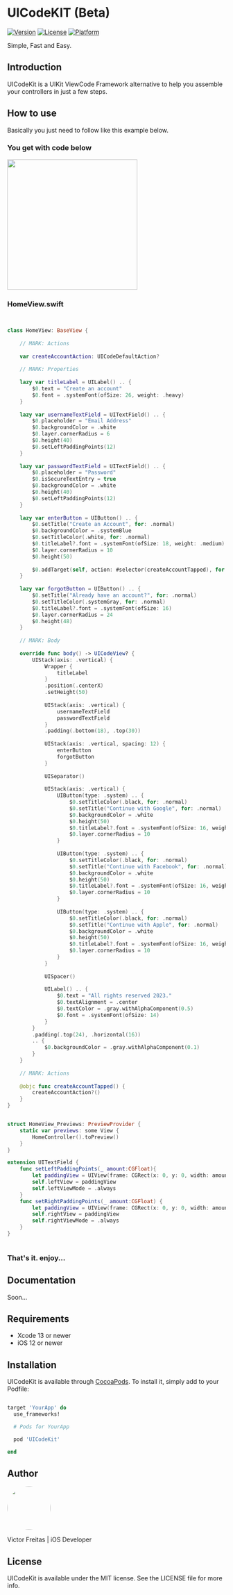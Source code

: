 # UICodeKIT (Beta)

[![Version](https://img.shields.io/cocoapods/v/UICodeKit.svg?style=flat)](https://cocoapods.org/pods/UICodeKit)
[![License](https://img.shields.io/cocoapods/l/UICodeKit.svg?style=flat)](https://cocoapods.org/pods/UICodeKit)
[![Platform](https://img.shields.io/cocoapods/p/UICodeKit.svg?style=flat)](https://cocoapods.org/pods/UICodeKit)

Simple, Fast and Easy.

## Introduction

UICodeKit is a UIKit ViewCode Framework alternative to help you assemble your controllers in just a few steps.

## How to use

Basically you just need to follow like this example below.

### You get with code below

<img src="https://github.com/vafreitas/UICodeKit/blob/master/Images/create.png" width="300px"/>

### HomeView.swift

```swift


class HomeView: BaseView {
    
    // MARK: Actions
    
    var createAccountAction: UICodeDefaultAction?
    
    // MARK: Properties
    
    lazy var titleLabel = UILabel() .. {
        $0.text = "Create an account"
        $0.font = .systemFont(ofSize: 26, weight: .heavy)
    }
    
    lazy var usernameTextField = UITextField() .. {
        $0.placeholder = "Email Address"
        $0.backgroundColor = .white
        $0.layer.cornerRadius = 6
        $0.height(40)
        $0.setLeftPaddingPoints(12)
    }
    
    lazy var passwordTextField = UITextField() .. {
        $0.placeholder = "Password"
        $0.isSecureTextEntry = true
        $0.backgroundColor = .white
        $0.height(40)
        $0.setLeftPaddingPoints(12)
    }
    
    lazy var enterButton = UIButton() .. {
        $0.setTitle("Create an Account", for: .normal)
        $0.backgroundColor = .systemBlue
        $0.setTitleColor(.white, for: .normal)
        $0.titleLabel?.font = .systemFont(ofSize: 18, weight: .medium)
        $0.layer.cornerRadius = 10
        $0.height(50)
        
        $0.addTarget(self, action: #selector(createAccountTapped), for: .touchUpInside)
    }
    
    lazy var forgotButton = UIButton() .. {
        $0.setTitle("Already have an account?", for: .normal)
        $0.setTitleColor(.systemGray, for: .normal)
        $0.titleLabel?.font = .systemFont(ofSize: 16)
        $0.layer.cornerRadius = 24
        $0.height(48)
    }
    
    // MARK: Body
    
    override func body() -> UICodeView? {
        UIStack(axis: .vertical) {
            Wrapper {
                titleLabel
            }
            .position(.centerX)
            .setHeight(50)
            
            UIStack(axis: .vertical) {
                usernameTextField
                passwordTextField
            }
            .padding(.bottom(18), .top(30))
            
            UIStack(axis: .vertical, spacing: 12) {
                enterButton
                forgotButton
            }
            
            UISeparator()
            
            UIStack(axis: .vertical) {
                UIButton(type: .system) .. {
                    $0.setTitleColor(.black, for: .normal)
                    $0.setTitle("Continue with Google", for: .normal)
                    $0.backgroundColor = .white
                    $0.height(50)
                    $0.titleLabel?.font = .systemFont(ofSize: 16, weight: .medium)
                    $0.layer.cornerRadius = 10
                }
                
                UIButton(type: .system) .. {
                    $0.setTitleColor(.black, for: .normal)
                    $0.setTitle("Continue with Facebook", for: .normal)
                    $0.backgroundColor = .white
                    $0.height(50)
                    $0.titleLabel?.font = .systemFont(ofSize: 16, weight: .medium)
                    $0.layer.cornerRadius = 10
                }
                
                UIButton(type: .system) .. {
                    $0.setTitleColor(.black, for: .normal)
                    $0.setTitle("Continue with Apple", for: .normal)
                    $0.backgroundColor = .white
                    $0.height(50)
                    $0.titleLabel?.font = .systemFont(ofSize: 16, weight: .medium)
                    $0.layer.cornerRadius = 10
                }
            }
            
            UISpacer()
            
            UILabel() .. {
                $0.text = "All rights reserved 2023."
                $0.textAlignment = .center
                $0.textColor = .gray.withAlphaComponent(0.5)
                $0.font = .systemFont(ofSize: 14)
            }
        }
        .padding(.top(24), .horizontal(16))
        .. {
            $0.backgroundColor = .gray.withAlphaComponent(0.1)
        }
    }
    
    // MARK: Actions
    
    @objc func createAccountTapped() {
        createAccountAction?()
    }
}


struct HomeView_Previews: PreviewProvider {
    static var previews: some View {
        HomeController().toPreview()
    }
}

extension UITextField {
    func setLeftPaddingPoints(_ amount:CGFloat){
        let paddingView = UIView(frame: CGRect(x: 0, y: 0, width: amount, height: self.frame.size.height))
        self.leftView = paddingView
        self.leftViewMode = .always
    }
    func setRightPaddingPoints(_ amount:CGFloat) {
        let paddingView = UIView(frame: CGRect(x: 0, y: 0, width: amount, height: self.frame.size.height))
        self.rightView = paddingView
        self.rightViewMode = .always
    }
}
    
```

### That's it. enjoy...

## Documentation

Soon...

## Requirements

- Xcode 13 or newer
- iOS 12 or newer

## Installation

UICodeKit is available through [CocoaPods](https://cocoapods.org). To install
it, simply add to your Podfile:

```ruby

target 'YourApp' do
  use_frameworks!

  # Pods for YourApp

  pod 'UICodeKit'

end
```

## Author

<img src="https://avatars.githubusercontent.com/u/33930810?s=400&u=de2cb07d58b8c7948bac1654a66bd54e6999a2a1&v=4" style="border: none; border-radius:50%" width="100" height="100">

Victor Freitas | iOS Developer

## License

UICodeKit is available under the MIT license. See the LICENSE file for more info.
